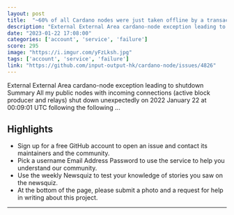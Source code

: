 ```yaml
---
layout: post
title:  "~60% of all Cardano nodes were just taken offline by a transaction bug. No reboot of the blockchain is needed but investigations on the cause are still ongoing."
description: "External External Area cardano-node exception leading to shutdown Summary All my public nodes with incoming connections (active block producer and relays) shut down unexpectedly on 2022 January 22 at 00:09:01 UTC following the following ..."
date: "2023-01-22 17:08:00"
categories: ['account', 'service', 'failure']
score: 295
image: "https://i.imgur.com/yFzLksh.jpg"
tags: ['account', 'service', 'failure']
link: "https://github.com/input-output-hk/cardano-node/issues/4826"
---
```


External External Area cardano-node exception leading to shutdown Summary All my public nodes with incoming connections (active block producer and relays) shut down unexpectedly on 2022 January 22 at 00:09:01 UTC following the following ...

## Highlights

- Sign up for a free GitHub account to open an issue and contact its maintainers and the community.
- Pick a username Email Address Password to use the service to help you understand our community.
- Use the weekly Newsquiz to test your knowledge of stories you saw on the newsquiz.
- At the bottom of the page, please submit a photo and a request for help in writing about this project.

---
